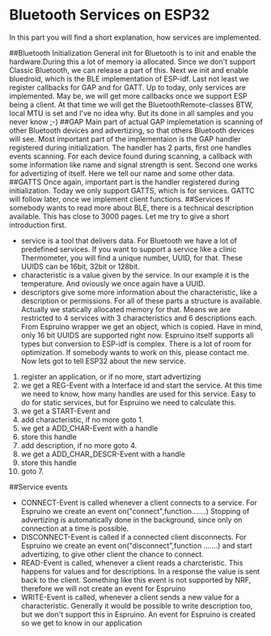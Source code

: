 # Bluetooth Services on ESP32
In this part you will find a short explanation, how services are implemented.

##Bluetooth Initialization
General init for Bluetooth is to init and enable the hardware.During this a lot of memory ia allocated. Since we don't support Classic Bluetooth, we can release a part of this.
Next we init and enable bluedroid, which is the BLE implementation of ESP-idf.
Last not least we register callbacks for GAP and for GATT.
Up to today, only services are implemented. May be, we will get more callbacks once we support ESP being a client. At that time we will get the BluetoothRemote-classes
BTW, local MTU is set and I've no idea why. But its done in all samples and you never know ;-)
##GAP
Main part of actual GAP implemetation is scanning of other Bluetooth devices and advertizing, so that others Bluetooth devices will see.
Most important part of the implementaion is the GAP handler registered during initialization. The handler has 2 parts, first one handles events scanning.
For each device found during scanning, a callback with some information like name and signal strength is sent.
Second one works for advertizing of itself. Here we tell our name and some other data. 
##GATTS
Once again, important part is the handler registered during initialization. Today we only support GATTS, which is for services. GATTC will follow later, once we implement client functions.
##Services
If somebody wants to read more about BLE, there is a technical description available. This has close to 3000 pages. Let me try to give a short introduction first.
* service is a tool that delivers data. For Bluetooth we have a lot of predefined services. If you want to support a service like a clinic Thermometer, you will find a unique number, UUID, for that. These UUIDS can be 16bit, 32bit or 128bit.
* characteristic is a value given by the service. In our example it is the temperature. And oviously we once again have a UUID.
* descriptors give some more information about the characteristic, like a description or permissions.
For all of these parts a structure is available. Actually we statically allocated memory for that. Means we are restricted to 4 services with 3 characteristics and 6 descriptions each.
From Espruino wrapper we get an object, which is copied. Have in mind, only 16 bit UUIDS are supported right now. Espruino itself supports all types but conversion to ESP-idf is complex. There is a lot of room for optimization. If somebody wants to work on this, please contact me.
Now lets got to tell ESP32 about the new service.
1. register an application, or if no more, start advertizing
2. we get a REG-Event with a Interface id and start the service. At this time we need to know, how many handles are used for this service. Easy to do for static services, but for Espruino we need to calculate this.
3. we get a START-Event and
4. add characteristic, if no more goto 1.
5. we get a ADD_CHAR-Event with a handle
6. store this handle
7. add description, if no more goto 4.
8. we get a ADD_CHAR_DESCR-Event with a handle
9. store this handle
10. goto 7.

##Service events
* CONNECT-Event is called whenever a client connects to a service. For Espruino we create an event on("connect",function.......) Stopping of advertizing is automatically done in the background, since only on connection at a time is possible.
* DISCONNECT-Event is called if a connected client disconnects. For Espruino we create an event on("disconnect",function .......) and start advertizing, to give other client the chance to connect.
* READ-Event is called, whenever a client reads a charcteristic. This happens for values and for descriptions. In a response the value is sent back to the client. Something like this event is not supported by NRF, therefore we will not create an event for Espruino
* WRITE-Event is called, whenever a client sends a new value for a characteristic. Generally it would be possible to write description too, but we don't support this in Espruino. An event for Espruino is created so we get to know in our application
